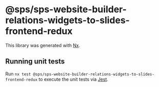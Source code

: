# @sps/sps-website-builder-relations-widgets-to-slides-frontend-redux

This library was generated with [Nx](https://nx.dev).

## Running unit tests

Run `nx test @sps/sps-website-builder-relations-widgets-to-slides-frontend-redux` to execute the unit tests via [Jest](https://jestjs.io).
